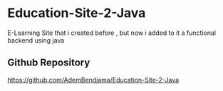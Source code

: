 # Education-Site-2-Java

E-Learning Site that i created before , but now i added to it a functional backend using java

## Github Repository
https://github.com/AdemBendjama/Education-Site-2-Java
